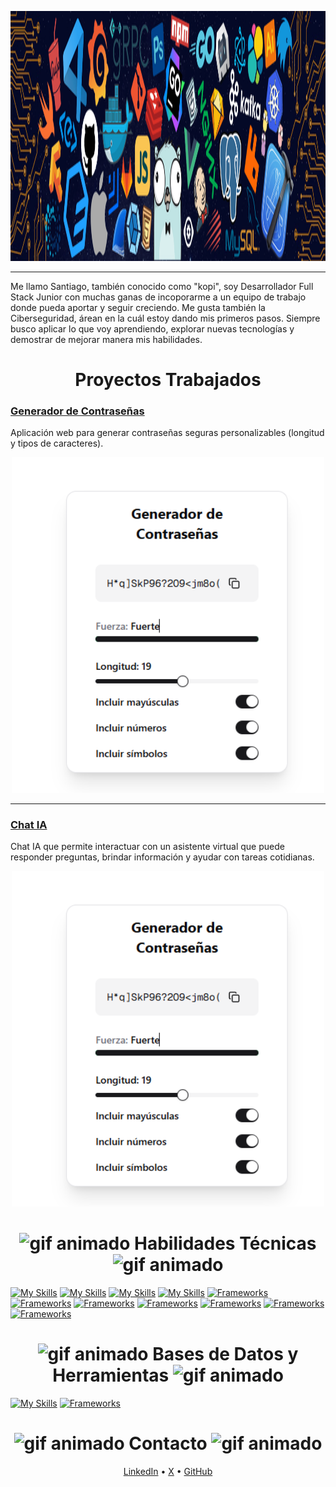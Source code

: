 <p align="center">
  <img src="./banner.png" 
       width="100%" height="400"  alt="Banner animado" />
</p>

---
Me llamo Santiago, también conocido como "kopi", soy Desarrollador Full Stack Junior con muchas ganas de incoporarme a un equipo de trabajo donde pueda aportar y seguir creciendo. Me gusta también la Ciberseguridad, árean en la cuál estoy dando mis primeros pasos. Siempre busco aplicar lo que voy aprendiendo, explorar nuevas tecnologías y demostrar de mejorar manera mis habilidades.


<h1 align="center"> Proyectos Trabajados </h1>

###  [Generador de Contraseñas](https://generador-password-amber.vercel.app/)
Aplicación web para generar contraseñas seguras personalizables (longitud y tipos de caracteres).

<p align="center">
  <img src="./image.png" width="500"/>
</p>


---

###  [Chat IA](https://chat-ia-nine.vercel.app/)
Chat IA que permite interactuar con un asistente virtual que puede responder preguntas, brindar información y ayudar con tareas cotidianas.

<p align="center">
  <img src="./image.png" width="500"/>
</p>



<h1 align="center"> <img src="https://user-images.githubusercontent.com/74038190/212284087-bbe7e430-757e-4901-90bf-4cd2ce3e1852.gif" width="20" alt="gif animado" /> Habilidades Técnicas <img src="https://user-images.githubusercontent.com/74038190/212284087-bbe7e430-757e-4901-90bf-4cd2ce3e1852.gif" width="20" alt="gif animado" /></h1>


[![My Skills](https://skillicons.dev/icons?i=javascript)](https://skillicons.dev)
[![My Skills](https://skillicons.dev/icons?i=typescript)](https://skillicons.dev)
[![My Skills](https://skillicons.dev/icons?i=python)](https://skillicons.dev)
[![My Skills](https://skillicons.dev/icons?i=java)](https://skillicons.dev)
[![Frameworks](https://skillicons.dev/icons?i=react)](https://skillicons.dev)
[![Frameworks](https://skillicons.dev/icons?i=nextjs)](https://skillicons.dev)
[![Frameworks](https://skillicons.dev/icons?i=express)](https://skillicons.dev)
[![Frameworks](https://skillicons.dev/icons?i=tailwindcss)](https://skillicons.dev)
[![Frameworks](https://skillicons.dev/icons?i=nodejs)](https://skillicons.dev)
[![Frameworks](https://skillicons.dev/icons?i=npm)](https://skillicons.dev)
[![Frameworks](https://skillicons.dev/icons?i=discordjs)](https://skillicons.dev)



<h1 align="center"> <img src="https://user-images.githubusercontent.com/74038190/218265814-3084a4ba-809c-4135-afc0-8685d0f634b3.gif" width="45" alt="gif animado" /> Bases de Datos y Herramientas <img src="https://user-images.githubusercontent.com/74038190/218265814-3084a4ba-809c-4135-afc0-8685d0f634b3.gif" width="45" alt="gif animado" /> </h1>

[![My Skills](https://skillicons.dev/icons?i=postgresql,mysql,sqlite,git,github,postman,vercel)](https://skillicons.dev)
[![Frameworks](https://skillicons.dev/icons?i=prisma)](https://skillicons.dev)



<h1 align="center"><img src="https://user-images.githubusercontent.com/74038190/226127913-88de86d3-8437-45b9-a3b6-e746b47f655a.gif" width="35" alt="gif animado" /> Contacto <img src="https://user-images.githubusercontent.com/74038190/226127913-88de86d3-8437-45b9-a3b6-e746b47f655a.gif" width="35" alt="gif animado" /></h1>
<p align="center">
  <a href="https://www.linkedin.com/in/kopii/" target="_blank">LinkedIn</a> • 
  <a href="https://x.com/Sxntiagorg" target="_blank">X</a> • 
  <a href="https://github.com/devkopi" target="_blank">GitHub</a>
</p>
